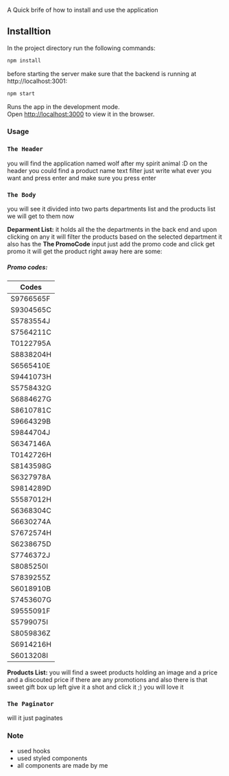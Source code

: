 A Quick brife of how to install and use the application

## Installtion

In the project directory run the following commands:

```bash
npm install
```

before starting the server make sure that the backend is running at http://localhost:3001:

```bash
npm start
```

Runs the app in the development mode.<br />
Open [http://localhost:3000](http://localhost:3000) to view it in the browser.

### Usage

### `The Header`

you will find the application named wolf after my spirit animal :D
on the header you could find a product name text filter just write what ever you want
and press enter and make sure you press enter

### `The Body`

you will see it divided into two parts departments list and the products list we will get to
them now

**Deparment List:**
it holds all the the departments in the back end and upon clicking on any it will filter the
products based on the selected department it also has the **The PromoCode** input just add the promo code and click get promo it will get the product right away here are some:

##### Promo codes:

| Codes     |
| --------- |
| S9766565F |
| S9304565C |
| S5783554J |
| S7564211C |
| T0122795A |
| S8838204H |
| S6565410E |
| S9441073H |
| S5758432G |
| S6884627G |
| S8610781C |
| S9664329B |
| S9844704J |
| S6347146A |
| T0142726H |
| S8143598G |
| S6327978A |
| S9814289D |
| S5587012H |
| S6368304C |
| S6630274A |
| S7672574H |
| S6238675D |
| S7746372J |
| S8085250I |
| S7839255Z |
| S6018910B |
| S7453607G |
| S9555091F |
| S5799075I |
| S8059836Z |
| S6914216H |
| S6013208I |

**Products List:**
you will find a sweet products holding an image and a price and a discouted price if there are any promotions and also there is that sweet gift box up left give it a shot and click it
;) you will love it

### `The Paginator`

will it just paginates

### Note

- used hooks
- used styled components
- all components are made by me
